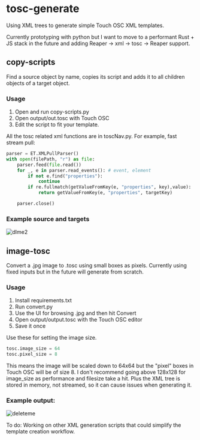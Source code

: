 # tosc-generate
 Using XML trees to generate simple Touch OSC XML templates.

Currently prototyping with python but I want to move to a performant Rust + JS stack in the future and adding Reaper -> xml -> tosc -> Reaper support. 

## copy-scripts

Find a source object by name, copies its script and adds it to all children objects of a target object.

### Usage

1. Open and run copy-scripts.py
2. Open output/out.tosc with Touch OSC
3. Edit the script to fit your template.

All the tosc related xml functions are in toscNav.py. For example, fast stream pull:
```python
parser = ET.XMLPullParser()
with open(filePath, "r") as file:
    parser.feed(file.read())
    for _, e in parser.read_events(): # event, element
        if not e.find("properties"):
            continue
        if re.fullmatch(getValueFromKey(e, "properties", key),value):
            return getValueFromKey(e, "properties", targetKey)

    parser.close()

```
### Example source and targets
![dlme2](https://user-images.githubusercontent.com/58243333/168412916-70d5f2ba-90b2-4f46-bc84-bce338ec3e1d.jpg)




## image-tosc

Convert a .jpg image to .tosc using small boxes as pixels. Currently using fixed inputs but in the future will generate from scratch.

### Usage

1. Install requirements.txt
2. Run convert.py
3. Use the UI for browsing .jpg and then hit Convert
4. Open output/output.tosc with the Touch OSC editor
5. Save it once

Use these for setting the image size.
```python
tosc.image_size = 64
tosc.pixel_size = 8
```
This means the image will be scaled down to 64x64 but the "pixel" boxes in Touch OSC will be of size 8.
I don't recommend going above 128x128 for image_size as performance and filesize take a hit. Plus the XML tree is stored in memory, not streamed, so it can cause issues when generating it.

### Example output:

![deleteme](https://user-images.githubusercontent.com/58243333/168332352-cb848b15-13fc-4573-861d-27b47f6da2ee.jpg)


To do: Working on other XML generation scripts that could simplify the template creation workflow.
